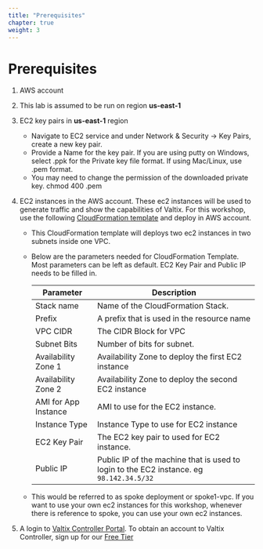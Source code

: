 ```yaml
---
title: "Prerequisites"
chapter: true
weight: 3
---
```


# Prerequisites

1. AWS account
2. This lab is assumed to be run on region **us-east-1**
3. EC2 key pairs in **us-east-1** region

     * Navigate to EC2 service and under Network & Security -> Key Pairs, create a new key pair.
     * Provide a Name for the key pair. If you are using putty on Windows, select .ppk for the Private key file format. If using Mac/Linux, use .pem format.
     * You may need to change the permission of the downloaded private key. chmod 400 <private key>.pem
 
4. EC2 instances in the AWS account. These ec2 instances will be used to generate traffic and show the capabilities of Valtix. For this workshop, use the following [CloudFormation template](https://console.aws.amazon.com/cloudformation/home?region=us-east-1#/stacks/quickcreate?templateUrl=https%3A%2F%2Fvaltix-public.s3.amazonaws.com%2Fcloud-formation%2Fvaltix-datapath.yml&stackName=spoke1-vpc&param_AppAMI=valtix-default&param_BastionHost=no&param_InstanceType=t3a.small&param_KeyPairName=&param_Prefix=spoke1&param_SubnetBits=8&param_VPCCidr=10.0.0.0%2F16&param_ValtixResources=no&param_Zone1=us-east-1a&param_Zone2=us-east-1b) and deploy in AWS account.
    
     * This CloudFormation template will deploys two ec2 instances in two subnets inside one VPC. 
     * Below are the parameters needed for CloudFormation Template. Most parameters can be left as default. EC2 Key Pair and Public IP needs to be filled in.   

        Parameter | Description
        ----------|-------------
        Stack name| Name of the CloudFormation Stack.
        Prefix | A prefix that is used in the resource name
        VPC CIDR | The CIDR Block for VPC
        Subnet Bits | Number of bits for subnet.
        Availability Zone 1| Availability Zone to deploy the first EC2 instance
        Availability Zone 2| Availability Zone to deploy the second EC2 instance
        AMI for App Instance| AMI to use for the EC2 instance.
        Instance Type | Instance Type to use for EC2 instance
        EC2 Key Pair | The EC2 key pair to used for EC2 instance.
        Public IP | Public IP of the machine that is used to login to the EC2 instance. eg `98.142.34.5/32`
     
     * This would be referred to as spoke deployment or spoke1-vpc. If you want to use your own ec2 instances for this workshop, whenever there is reference to spoke, you can use your own ec2 instances.


5. A login to [Valtix Controller Portal](https://prod1-dashboard.vtxsecurityservices.com/). To obtain an account to Valtix Controller, sign up for our [Free Tier](https://valtix.com/sign-up/)

